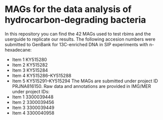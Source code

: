 # MAGs for the data analysis of hydrocarbon‑degrading bacteria

In this repository you can find the 42 MAGs used to test rbims and the userguide to replicate our results. The following accesion numbers were submitted to GenBank for 13C-enriched DNA in SIP experiments with n-hexadecane:
- Item 1 KY515280
- Item 2 KY515282
- Item 3 KY515284
- Item 4 KY515286–KY515288
- Item 5 KY515291–KY515294
The MAGs are submitted under project ID PRJNA816150.
Raw data and annotations are provided in IMG/MER under project IDs:
- Item 1 3300039448
- Item 2 3300039456
- Item 3 3300039449
- Item 4 3300040958

